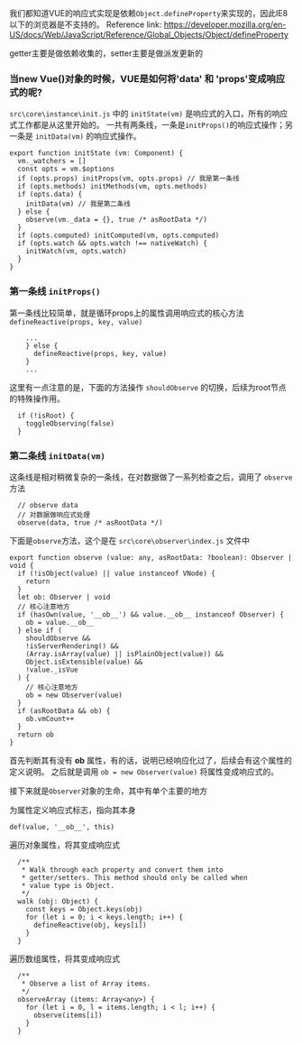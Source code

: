 我们都知道VUE的响应式实现是依赖`Object.defineProperty`来实现的，因此IE8以下的浏览器是不支持的。
Reference link: https://developer.mozilla.org/en-US/docs/Web/JavaScript/Reference/Global_Objects/Object/defineProperty

getter主要是做依赖收集的，setter主要是做派发更新的

### 当new Vue()对象的时候，VUE是如何将'data' 和 'props'变成响应式的呢?

`src\core\instance\init.js` 中的 `initState(vm)` 是响应式的入口，所有的响应式工作都是从这里开始的。
一共有两条线，一条是`initProps()`的响应式操作；另一条是 `initData(vm)` 的响应式操作。

```
export function initState (vm: Component) {
  vm._watchers = []
  const opts = vm.$options
  if (opts.props) initProps(vm, opts.props) // 我是第一条线
  if (opts.methods) initMethods(vm, opts.methods)
  if (opts.data) {
    initData(vm) // 我是第二条线
  } else {
    observe(vm._data = {}, true /* asRootData */)
  }
  if (opts.computed) initComputed(vm, opts.computed)
  if (opts.watch && opts.watch !== nativeWatch) {
    initWatch(vm, opts.watch)
  }
}
```


### 第一条线 `initProps()`

第一条线比较简单，就是循环props上的属性调用响应式的核心方法 `defineReactive(props, key, value)` 

```
    ...
    } else {
      defineReactive(props, key, value)
    }
    ...
```

这里有一点注意的是，下面的方法操作 `shouldObserve` 的切换，后续为root节点的特殊操作用。
```
  if (!isRoot) {
    toggleObserving(false)
  }
```


### 第二条线 `initData(vm)`

这条线是相对稍微复杂的一条线，在对数据做了一系列检查之后，调用了 `observe` 方法

```
  // observe data
  // 对数据做响应式处理
  observe(data, true /* asRootData */)
```

下面是`observe`方法，这个是在 `src\core\observer\index.js` 文件中

```
export function observe (value: any, asRootData: ?boolean): Observer | void {
  if (!isObject(value) || value instanceof VNode) {
    return
  }
  let ob: Observer | void
  // 核心注意地方
  if (hasOwn(value, '__ob__') && value.__ob__ instanceof Observer) {
    ob = value.__ob__
  } else if (
    shouldObserve &&
    !isServerRendering() &&
    (Array.isArray(value) || isPlainObject(value)) &&
    Object.isExtensible(value) &&
    !value._isVue
  ) {
    // 核心注意地方
    ob = new Observer(value)
  }
  if (asRootData && ob) {
    ob.vmCount++
  }
  return ob
}
```

首先判断其有没有 __ob__ 属性，有的话，说明已经响应化过了，后续会有这个属性的定义说明。
之后就是调用 `ob = new Observer(value)` 将属性变成响应式的。

接下来就是`Observer`对象的生命，其中有单个主要的地方

为属性定义响应式标志，指向其本身
```
def(value, '__ob__', this)
```

遍历对象属性，将其变成响应式
```
  /**
   * Walk through each property and convert them into
   * getter/setters. This method should only be called when
   * value type is Object.
   */
  walk (obj: Object) {
    const keys = Object.keys(obj)
    for (let i = 0; i < keys.length; i++) {
      defineReactive(obj, keys[i])
    }
  }
```

遍历数组属性，将其变成响应式
```
  /**
   * Observe a list of Array items.
   */
  observeArray (items: Array<any>) {
    for (let i = 0, l = items.length; i < l; i++) {
      observe(items[i])
    }
  }
```